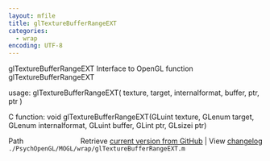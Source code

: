 ```yaml
---
layout: mfile
title: glTextureBufferRangeEXT
categories:
  - wrap
encoding: UTF-8
---
```


glTextureBufferRangeEXT  Interface to OpenGL function glTextureBufferRangeEXT

usage:  glTextureBufferRangeEXT\( texture, target, internalformat, buffer, ptr, ptr \)

C function:  void glTextureBufferRangeEXT\(GLuint texture, GLenum target, GLenum internalformat, GLuint buffer, GLint ptr, GLsizei ptr\)


<div class="code_header" style="text-align:right;">
  <span style="float:left;">Path&nbsp;&nbsp;</span> <span class="counter">Retrieve <a href=
  "https://raw.github.com/Psychtoolbox-3/Psychtoolbox-3/beta/./PsychOpenGL/MOGL/wrap/glTextureBufferRangeEXT.m">current version from GitHub</a> | View <a href=
  "https://github.com/Psychtoolbox-3/Psychtoolbox-3/commits/beta/./PsychOpenGL/MOGL/wrap/glTextureBufferRangeEXT.m">changelog</a></span>
</div>
<div class="code">
  <code>./PsychOpenGL/MOGL/wrap/glTextureBufferRangeEXT.m</code>
</div>

